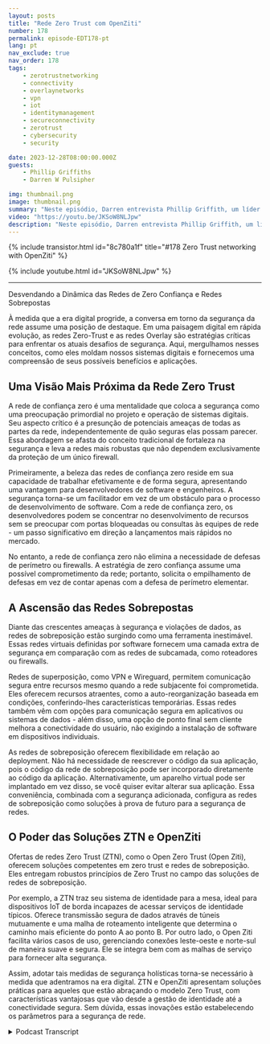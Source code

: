 ```yaml
---
layout: posts
title: "Rede Zero Trust com OpenZiti"
number: 178
permalink: episode-EDT178-pt
lang: pt
nav_exclude: true
nav_order: 178
tags:
    - zerotrustnetworking
    - connectivity
    - overlaynetworks
    - vpn
    - iot
    - identitymanagement
    - secureconnectivity
    - zerotrust
    - cybersecurity
    - security

date: 2023-12-28T08:00:00.000Z
guests:
    - Phillip Griffiths
    - Darren W Pulsipher

img: thumbnail.png
image: thumbnail.png
summary: "Neste episódio, Darren entrevista Phillip Griffith, um líder comunitário do projeto de código aberto OpenZiti. Eles discutem a importância da rede Zero Trust nas redes de TI modernas."
video: "https://youtu.be/JKSoW8NLJpw"
description: "Neste episódio, Darren entrevista Phillip Griffith, um líder comunitário do projeto de código aberto OpenZiti. Eles discutem a importância da rede Zero Trust nas redes de TI modernas."
---
```


<div>
{% include transistor.html id="8c780a1f" title="#178 Zero Trust networking with OpenZiti" %}

{% include youtube.html id="JKSoW8NLJpw" %}
</div>

---

Desvendando a Dinâmica das Redes de Zero Confiança e Redes Sobrepostas

À medida que a era digital progride, a conversa em torno da segurança da rede assume uma posição de destaque. Em uma paisagem digital em rápida evolução, as redes Zero-Trust e as redes Overlay são estratégias críticas para enfrentar os atuais desafios de segurança. Aqui, mergulhamos nesses conceitos, como eles moldam nossos sistemas digitais e fornecemos uma compreensão de seus possíveis benefícios e aplicações.

## Uma Visão Mais Próxima da Rede Zero Trust

A rede de confiança zero é uma mentalidade que coloca a segurança como uma preocupação primordial no projeto e operação de sistemas digitais. Seu aspecto crítico é a presunção de potenciais ameaças de todas as partes da rede, independentemente de quão seguras elas possam parecer. Essa abordagem se afasta do conceito tradicional de fortaleza na segurança e leva a redes mais robustas que não dependem exclusivamente da proteção de um único firewall.

Primeiramente, a beleza das redes de confiança zero reside em sua capacidade de trabalhar efetivamente e de forma segura, apresentando uma vantagem para desenvolvedores de software e engenheiros. A segurança torna-se um facilitador em vez de um obstáculo para o processo de desenvolvimento de software. Com a rede de confiança zero, os desenvolvedores podem se concentrar no desenvolvimento de recursos sem se preocupar com portas bloqueadas ou consultas às equipes de rede - um passo significativo em direção a lançamentos mais rápidos no mercado.

No entanto, a rede de confiança zero não elimina a necessidade de defesas de perímetro ou firewalls. A estratégia de zero confiança assume uma possível comprometimento da rede; portanto, solicita o empilhamento de defesas em vez de contar apenas com a defesa de perímetro elementar.

## A Ascensão das Redes Sobrepostas

Diante das crescentes ameaças à segurança e violações de dados, as redes de sobreposição estão surgindo como uma ferramenta inestimável. Essas redes virtuais definidas por software fornecem uma camada extra de segurança em comparação com as redes de subcamada, como roteadores ou firewalls.

Redes de superposição, como VPN e Wireguard, permitem comunicação segura entre recursos mesmo quando a rede subjacente foi comprometida. Eles oferecem recursos atraentes, como a auto-reorganização baseada em condições, conferindo-lhes características temporárias. Essas redes também vêm com opções para comunicação segura em aplicativos ou sistemas de dados - além disso, uma opção de ponto final sem cliente melhora a conectividade do usuário, não exigindo a instalação de software em dispositivos individuais.

As redes de sobreposição oferecem flexibilidade em relação ao deployment. Não há necessidade de reescrever o código da sua aplicação, pois o código da rede de sobreposição pode ser incorporado diretamente ao código da aplicação. Alternativamente, um aparelho virtual pode ser implantado em vez disso, se você quiser evitar alterar sua aplicação. Essa conveniência, combinada com a segurança adicionada, configura as redes de sobreposição como soluções à prova de futuro para a segurança de redes.

## O Poder das Soluções ZTN e OpenZiti

Ofertas de redes Zero Trust (ZTN), como o Open Zero Trust (Open Ziti), oferecem soluções competentes em zero trust e redes de sobreposição. Eles entregam robustos princípios de Zero Trust no campo das soluções de redes de sobreposição.

Por exemplo, a ZTN traz seu sistema de identidade para a mesa, ideal para dispositivos IoT de borda incapazes de acessar serviços de identidade típicos. Oferece transmissão segura de dados através de túneis mutuamente e uma malha de roteamento inteligente que determina o caminho mais eficiente do ponto A ao ponto B. Por outro lado, o Open Ziti facilita vários casos de uso, gerenciando conexões leste-oeste e norte-sul de maneira suave e segura. Ele se integra bem com as malhas de serviço para fornecer alta segurança.

Assim, adotar tais medidas de segurança holísticas torna-se necessário à medida que adentramos na era digital. ZTN e OpenZiti apresentam soluções práticas para aqueles que estão abraçando o modelo Zero Trust, com características vantajosas que vão desde a gestão de identidade até a conectividade segura. Sem dúvida, essas inovações estão estabelecendo os parâmetros para a segurança de rede.



<details>
<summary> Podcast Transcript </summary>

<p></p>

</details>
